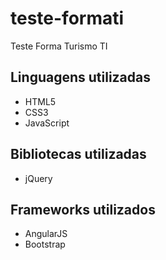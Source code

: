 # teste-formati
Teste Forma Turismo TI

## Linguagens utilizadas
* HTML5
* CSS3
* JavaScript

## Bibliotecas utilizadas
* jQuery

## Frameworks utilizados
* AngularJS
* Bootstrap